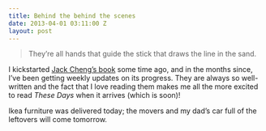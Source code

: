 ```yaml
---
title: Behind the behind the scenes
date: 2013-04-01 03:11:00 Z
layout: post
---
```


> They’re all hands that guide the stick that draws the line in the sand.

I kickstarted [Jack Cheng’s book](http://www.kickstarter.com/projects/jackcheng/these-days-a-novel) some time ago, and in the months since, I’ve been getting weekly updates on its progress. They are always so well-written and the fact that I love reading them makes me all the more excited to read *These Days* when it arrives (which is soon)!

Ikea furniture was delivered today; the movers and my dad’s car full of the leftovers will come tomorrow.

